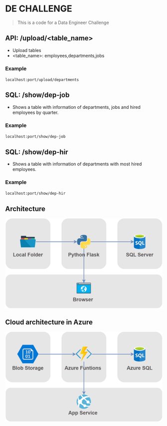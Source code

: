# DE CHALLENGE
> This is a code for a Data Engineer Challenge

## API: /upload/<table_name>
- Upload tables
- <table_name>: employees,departments,jobs
### Example
`localhost:port/upload/departments`


## SQL: /show/dep-job
- Shows a table with information of departments, jobs and hired employees by quarter.
### Example
`localhost:port/show/dep-job`


## SQL: /show/dep-hir
- Shows a table with information of departments with most hired employees.
### Example
`localhost:port/show/dep-hir`



## Architecture

<img src="0_local_arquitecture.png" />


## Cloud architecture in Azure

<img src="0_cloud_arquitecture.png" />
